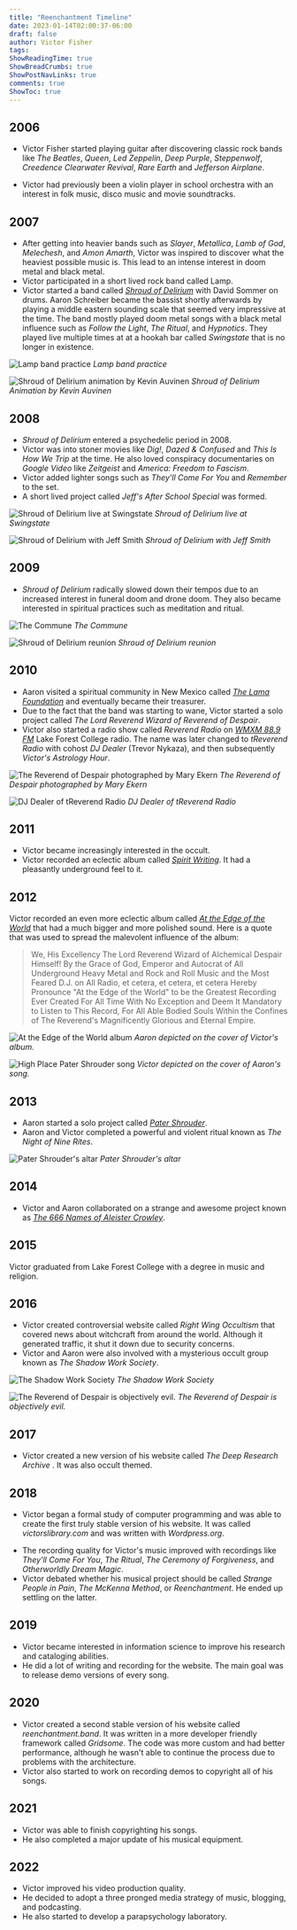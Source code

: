 ```yaml
---
title: "Reenchantment Timeline"
date: 2023-01-14T02:00:37-06:00
draft: false
author: Victor Fisher
tags:
ShowReadingTime: true
ShowBreadCrumbs: true
ShowPostNavLinks: true
comments: true
ShowToc: true
---
```


## 2006
- Victor Fisher started playing guitar after discovering classic rock bands like *The Beatles*, *Queen*, *Led Zeppelin*, *Deep Purple*, *Steppenwolf*, *Creedence Clearwater Revival*, *Rare Earth* and *Jefferson Airplane*.

- Victor had previously been a violin player in school orchestra with an interest in folk music, disco music and movie soundtracks.

## 2007

- After getting into heavier bands such as *Slayer*, *Metallica*, *Lamb of God*, *Melechesh*, and *Amon Amarth*, Victor was inspired to discover what the heaviest possible music is. This lead to an intense interest in doom metal and black metal.
- Victor participated in a short lived rock band called Lamp.
- Victor started a band called *[Shroud of Delirium](https://reenchantment.bandcamp.com/album/the-former-shroud-of-delirium)* with David Sommer on drums. Aaron Schreiber became the bassist shortly afterwards by playing a middle eastern sounding scale that seemed very impressive at the time. The band mostly played doom metal songs with a black metal influence such as *Follow the Light*, *The Ritual*, and *Hypnotics*. They played live multiple times at at a hookah bar called *Swingstate* that is no longer in existence.

![Lamp band practice](../../lamp-band.jpg "Lamp band practice")
*Lamp band practice*

![Shroud of Delirium animation by Kevin Auvinen](../../shroud-of-delirium-animation.gif "Shroud of Delirium animation by Kevin Auvinen")
*Shroud of Delirium Animation by Kevin Auvinen*

## 2008

- *Shroud of Delirium* entered a psychedelic period in 2008.
- Victor was into stoner movies like *Dig!*, *Dazed & Confused* and *This Is How We Trip* at the time. He also loved conspiracy documentaries on *Google Video* like *Zeitgeist* and *America: Freedom to Fascism*.
- Victor added lighter songs such as *They'll Come For You* and *Remember* to the set.
- A short lived project called *Jeff's After School Special* was formed.

![Shroud of Delirium live at Swingstate](../../shroud-of-delirium-live-swingstate-shirtless.jpg "Shroud of Delirium live at Swingstate")
*Shroud of Delirium live at Swingstate*

![Shroud of Delirium with Jeff Smith](../../shroud-of-delirium-with-jeff.jpg "Shroud of Delirium with Jeff Smith")
*Shroud of Delirium with Jeff Smith*

## 2009

- *Shroud of Delirium* radically slowed down their tempos due to an increased interest in funeral doom and drone doom.
They also became interested in spiritual practices such as meditation and ritual.

![The Commune](../../the-commune.jpg "The Commune")
*The Commune*

![Shroud of Delirium reunion](../../shroud-of-delirium-reunion.jpg "Shroud of Delirium reunion")
*Shroud of Delirium reunion*

## 2010

- Aaron visited a spiritual community in New Mexico called *[The Lama Foundation](https://www.lamafoundation.org/)* and eventually became their treasurer.
- Due to the fact that the band was starting to wane, Victor started a solo project called *The Lord Reverend Wizard of Reverend of Despair*.
- Victor also started a radio show called *Reverend Radio* on *[WMXM 88.9 FM](https://wmxm.org/)* Lake Forest College radio. The name was later changed to *tReverend Radio* with cohost *DJ Dealer* (Trevor Nykaza), and then subsequently *Victor's Astrology Hour*.

![The Reverend of Despair photographed by Mary Ekern](../../reverend-of-despair-forest.jpg "The Reverend of Despair photographed by Mary Ekern")
*The Reverend of Despair photographed by Mary Ekern*

![DJ Dealer of tReverend Radio](../../dj-dealer.jpg "DJ Dealer of tReverend Radio")
*DJ Dealer of tReverend Radio*

## 2011

- Victor became increasingly interested in the occult.
- Victor recorded an eclectic album called *[Spirit Writing](https://reenchantment.bandcamp.com/album/spirit-writing)*. It had a pleasantly underground feel to it.

## 2012

Victor recorded an even more eclectic album called *[At the Edge of the World](https://reenchantment.bandcamp.com/album/at-the-edge-of-the-world)* that had a much bigger and more polished sound.
Here is a quote that was used to spread the malevolent influence of the album:

> We, His Excellency The Lord Reverend Wizard of Alchemical Despair Himself! By the Grace of God, Emperor and Autocrat of All Underground Heavy Metal and Rock and Roll Music and the Most Feared D.J. on All Radio, et cetera, et cetera, et cetera Hereby Pronounce "At the Edge of the World" to be the Greatest Recording Ever Created For All Time With No Exception and Deem It Mandatory to Listen to This Record, For All Able Bodied Souls Within the Confines of The Reverend's Magnificently Glorious and Eternal Empire.

![At the Edge of the World album](../../at-the-edge-of-the-world-album.jpg "At the Edge of the World album")
*Aaron depicted on the cover of Victor's album.*

![High Place Pater Shrouder song](../../high-places-pater-shrouder-song.jpg "High Place Pater Shrouder song")
*Victor depicted on the cover of Aaron's song.*

## 2013

- Aaron started a solo project called *[Pater Shrouder](https://patershrouder.bandcamp.com/)*.
- Aaron and Victor completed a powerful and violent ritual known as *The Night of Nine Rites*.

![Pater Shrouder's altar](../../shadow-work-album.jpg "Pater Shrouder's altar")
*Pater Shrouder's altar*

## 2014

- Victor and Aaron collaborated on a strange and awesome project known as *[The 666 Names of Aleister Crowley](https://patershrouder.bandcamp.com/track/666-names-of-aleister-crowley-demos)*.

## 2015

Victor graduated from Lake Forest College with a degree in music and religion.

## 2016

- Victor created controversial website called *Right Wing Occultism* that covered news about witchcraft from around the world. Although it generated traffic, it shut it down due to security concerns.
- Victor and Aaron were also involved with a mysterious occult group known as *The Shadow Work Society*.

![The Shadow Work Society](../../strange-people-in-pain.jpg "The Shadow Work Society")
*The Shadow Work Society*

![The Reverend of Despair is objectively evil.](../../reverend-of-despair-evil.jpg "The Reverend of Despair is objectively evil.")
*The Reverend of Despair is objectively evil.*

## 2017

- Victor created a new version of his website called *The Deep Research Archive* . It was also occult themed.

## 2018

* Victor began a formal study of computer programming and was able to create the first truly stable version of his website. It was called *victorslibrary.com* and was written with *Wordpress.org*.
- The recording quality for Victor's music improved with recordings like *They'll Come For You*, *The Ritual*, *The Ceremony of Forgiveness*, and *Otherworldly Dream Magic*.
- Victor debated whether his musical project should be called *Strange People in Pain*, *The McKenna Method*, or *Reenchantment*. He ended up settling on the latter.

## 2019

- Victor became interested in information science to improve his research and cataloging abilities.
- He did a lot of writing and recording for the website. The main goal was to release demo versions of every song.

## 2020

- Victor created a second stable version of his website called *reenchantment.band*. It was written in a more developer friendly framework called *Gridsome*. The code was more custom and had better performance, although he wasn't able to continue the process due to problems with the architecture.
- Victor also started to work on recording demos to copyright all of his songs.

## 2021

- Victor was able to finish copyrighting his songs.
- He also completed a major update of his musical equipment.

## 2022

- Victor improved his video production quality.
- He decided to adopt a three pronged media strategy of music, blogging, and podcasting.
- He also started to develop a parapsychology laboratory.